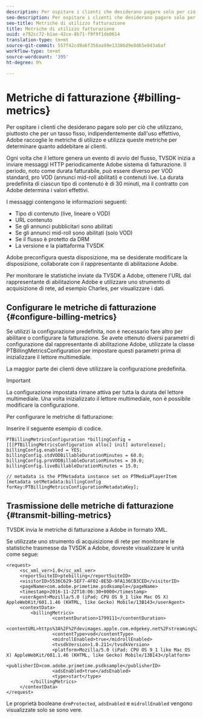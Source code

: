 ```yaml
---
description: Per ospitare i clienti che desiderano pagare solo per ciò che utilizzano, piuttosto che per un tasso fisso, indipendentemente dall'uso effettivo,  Adobe raccoglie le metriche di utilizzo e utilizza queste metriche per determinare quanto addebitare ai clienti.
seo-description: Per ospitare i clienti che desiderano pagare solo per ciò che utilizzano, piuttosto che per un tasso fisso, indipendentemente dall'uso effettivo,  Adobe raccoglie le metriche di utilizzo e utilizza queste metriche per determinare quanto addebitare ai clienti.
seo-title: Metriche di utilizzo fatturazione
title: Metriche di utilizzo fatturazione
uuid: e792cc72-b1ae-42ce-8b71-f9f9f1de0614
translation-type: tm+mt
source-git-commit: 557f42cd9a6f356aa99e13386d9e8d65e043a6af
workflow-type: tm+mt
source-wordcount: '395'
ht-degree: 0%

---
```



# Metriche di fatturazione {#billing-metrics}

Per ospitare i clienti che desiderano pagare solo per ciò che utilizzano, piuttosto che per un tasso fisso, indipendentemente dall&#39;uso effettivo,  Adobe raccoglie le metriche di utilizzo e utilizza queste metriche per determinare quanto addebitare ai clienti.

Ogni volta che il lettore genera un evento di avvio del flusso, TVSDK inizia a inviare messaggi HTTP periodicamente  Adobe  sistema di fatturazione. Il periodo, noto come durata fatturabile, può essere diverso per VOD standard, pro VOD (annunci mid-roll abilitati) e contenuti live. La durata predefinita di ciascun tipo di contenuto è di 30 minuti, ma il contratto con  Adobe determina i valori effettivi.

I messaggi contengono le informazioni seguenti:

* Tipo di contenuto (live, lineare o VOD)
* URL contenuto
* Se gli annunci pubblicitari sono abilitati
* Se gli annunci mid-roll sono abilitati (solo VOD)
* Se il flusso è protetto da DRM
* La versione e la piattaforma TVSDK

 Adobe preconfigura questa disposizione, ma se desiderate modificare la disposizione, collaborate con il rappresentante di abilitazione  Adobe.

Per monitorare le statistiche inviate da TVSDK a  Adobe, ottenere l&#39;URL dal rappresentante di abilitazione  Adobe e utilizzare uno strumento di acquisizione di rete, ad esempio Charles, per visualizzare i dati.

## Configurare le metriche di fatturazione {#configure-billing-metrics}

Se utilizzi la configurazione predefinita, non è necessario fare altro per abilitare o configurare la fatturazione. Se avete ottenuto diversi parametri di configurazione dal rappresentante di abilitazione  Adobe, utilizzate la classe PTBillingMetricsConfiguration per impostare questi parametri prima di inizializzare il lettore multimediale.

La maggior parte dei clienti deve utilizzare la configurazione predefinita.

>[!IMPORTANT]
>
>La configurazione impostata rimane attiva per tutta la durata del lettore multimediale. Una volta inizializzato il lettore multimediale, non è possibile modificare la configurazione.

Per configurare le metriche di fatturazione:

Inserire il seguente esempio di codice.

```
PTBillingMetricsConfiguration *billingConfig = [[[PTBillingMetricsConfiguration alloc] init] autorelease]; 
billingConfig.enabled = YES; 
billingConfig.stdVODBillableDurationMinutes = 60.0; 
billingConfig.proVODBillableDurationMinutes = 30.0; 
billingConfig.liveBillableDurationMinutes = 15.0; 
                
// metadata is the PTMetadata instance set on PTMediaPlayerItem 
[metadata setMetadata:billingConfig forKey:PTBillingMetricsConfigurationMetadataKey];
```

## Trasmissione delle metriche di fatturazione {#transmit-billing-metrics}

TVSDK invia le metriche di fatturazione a  Adobe in formato XML.

<!--<a id="example_13ABDB1CC0B549968A534765378DA3A0"></a>-->

Se utilizzate uno strumento di acquisizione di rete per monitorare le statistiche trasmesse da TVSDK a  Adobe, dovreste visualizzare le unità come segue:

```
<request> 
     <sc_xml_ver>1.0</sc_xml_ver> 
     <reportSuiteID>ptebilling</reportSuiteID> 
     <visitorID>5536C629-5EF7-4F02-8E5D-9FA136CB3CED</visitorID> 
     <pageName>com.adobe.primetime.psdksample</pageName> 
     <timestamp>2016-11-22T18:06:30+0000</timestamp> 
     <userAgent>Mozilla/5.0 (iPad; CPU OS 9_1 like Mac OS X) AppleWebKit/601.1.46 (KHTML, like Gecko) Mobile/13B143</userAgent> 
     <contextData> 
         <billingMetrics> 
                 <contentDuration>1799111</contentDuration> 
                 <contentURL>https%3A%2F%2Fdevimages.apple.com.edgekey.net%2Fstreaming%2Fexamples%2Fbipbop_16x9%2Fbipbop_16x9_variant.m3u8</contentURL> 
                 <contentType>vod</contentType> 
                 <midrollEnabled>true</midrollEnabled> 
                 <tvsdkVersion>1.0.211</tvsdkVersion> 
                 <platform>Mozilla/5.0 (iPad; CPU OS 9_1 like Mac OS X) AppleWebKit/601.1.46 (KHTML, like Gecko) Mobile/13B143</platform> 
                 <publisherID>com.adobe.primetime.psdksample</publisherID> 
                 <adsEnabled>true</adsEnabled> 
                 <type>start</type> 
         </billingMetrics> 
     </contextData> 
</request>
```

Le proprietà booleane `drmProtected`, `adsEnabled` e `midrollEnabled` vengono visualizzate solo se sono vere.